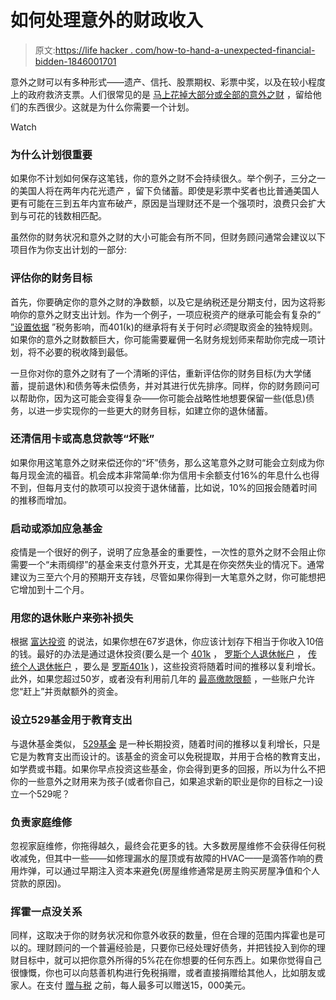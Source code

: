 # 如何处理意外的财政收入

> 原文:[https://life hacker . com/how-to-hand-a-unexpected-financial-bidden-1846001701](https://lifehacker.com/how-to-handle-an-unexpected-financial-windfall-1846001701)

意外之财可以有多种形式——遗产、信托、股票期权、彩票中奖，以及在较小程度上的政府救济支票。人们很常见的是 [马上花掉大部分或全部的意外之财](https://www.marketwatch.com/story/what-would-you-do-with-a-500-windfall-most-peoples-reactions-may-surprise-you-2018-03-13) ，留给他们的东西很少。这就是为什么你需要一个计划。

Watch

### **为什么计划很重要**

如果你不计划如何保存这笔钱，你的意外之财不会持续很久。举个例子，三分之一的美国人将在两年内花光遗产 ，留下负储蓄。即使是彩票中奖者也比普通美国人更有可能在三到五年内宣布破产，原因是当理财还不是一个强项时，浪费只会扩大到与可花的钱数相匹配。

虽然你的财务状况和意外之财的大小可能会有所不同，但财务顾问通常会建议以下项目作为你支出计划的一部分:

### **评估你的财务目标**

首先，你要确定你的意外之财的净数额，以及它是纳税还是分期支付，因为这将影响你的意外之财支出计划。作为一个例子，一项应税资产的继承可能会有复杂的“ [”设置依据](https://www.investopedia.com/terms/s/stepupinbasis.asp#:~:text=A%20step%2Dup%20in%20basis%20is%20the%20readjustment%20of%20the,is%20considered%20for%20tax%20purposes.&text=The%20asset%20receives%20a%20step,capital%20gains%20tax%20is%20minimized.) ”税务影响，而401(k)的继承将有关于何时*必须*提取资金的独特规则。如果你的意外之财数额巨大，你可能需要雇佣一名财务规划师来帮助你完成一项计划，将不必要的税收降到最低。

一旦你对你的意外之财有了一个清晰的评估，重新评估你的财务目标(为大学储蓄，提前退休)和债务等未偿债务，并对其进行优先排序。同样，你的财务顾问可以帮助你，因为这可能会变得复杂——你可能会战略性地想要保留一些(低息)债务，以进一步实现你的一些更大的财务目标，如建立你的退休储蓄。

### **还清信用卡或高息贷款等“坏账”**

如果你用这笔意外之财来偿还你的“坏”债务，那么这笔意外之财可能会立刻成为你每月现金流的福音。机会成本非常简单:你为信用卡余额支付16%的年息什么也得不到，但每月支付的款项可以投资于退休储蓄，比如说，10%的回报会随着时间的推移而增加。

### **启动或添加应急基金**

疫情是一个很好的例子，说明了应急基金的重要性，一次性的意外之财不会阻止你需要一个“未雨绸缪”的基金来支付意外开支，尤其是在你突然失业的情况下。通常建议为三至六个月的预期开支存钱，尽管如果你得到一大笔意外之财，你可能想把它增加到十二个月。

### **用您的退休账户来弥补损失**

根据 [富达投资](https://www.fidelity.com/viewpoints/retirement/how-much-do-i-need-to-retire) 的说法，如果你想在67岁退休，你应该计划存下相当于你收入10倍的钱。最好的办法是通过退休投资(要么是一个 [401k](https://www.investopedia.com/terms/1/401kplan.asp) ， [罗斯个人退休帐户](https://www.investopedia.com/terms/r/roth401k.asp) ， [传统个人退休帐户](https://www.investopedia.com/terms/t/traditionalira.asp) ，要么是 [罗斯401k](https://www.investopedia.com/terms/r/roth401k.asp) )，这些投资将随着时间的推移以复利增长。此外，如果您超过50岁，或者没有利用前几年的 [最高缴款限额](https://www.moneycrashers.com/maximum-401k-roth-ira-contribution-limits/) ，一些账户允许您“赶上”并贡献额外的资金。

### **设立529基金用于教育支出**

与退休基金类似， [529基金](https://lifehacker.com/how-to-open-a-529-college-savings-plan-for-your-kid-1797609312) 是一种长期投资，随着时间的推移以复利增长，只是它是为教育支出而设计的。该基金的资金可以免税提取，并用于合格的教育支出，如学费或书籍。如果你早点投资这些基金，你会得到更多的回报，所以为什么不把你的一些意外之财用来为孩子(或者你自己，如果追求新的职业是你的目标之一)设立一个529呢？

### **负责家庭维修**

忽视家庭维修，你拖得越久，最终会花更多的钱。大多数房屋维修不会获得任何税收减免，但其中一些——如修理漏水的屋顶或有故障的HVAC——是滴答作响的费用炸弹，可以通过早期注入资本来避免(房屋维修通常是房主购买房屋净值和个人贷款的原因)。

### **挥霍一点没关系**

同样，这取决于你的财务状况和你意外收获的数量，但在合理的范围内挥霍也是可以的。理财顾问的一个普遍经验是，只要你已经处理好债务，并把钱投入到你的理财目标中，就可以把你意外所得的5%花在你想要的任何东西上。如果你觉得自己很慷慨，你也可以向慈善机构进行免税捐赠，或者直接捐赠给其他人，比如朋友或家人。在支付 [赠与税](https://www.nerdwallet.com/article/taxes/gift-tax-rate) 之前，每人最多可以赠送15，000美元。